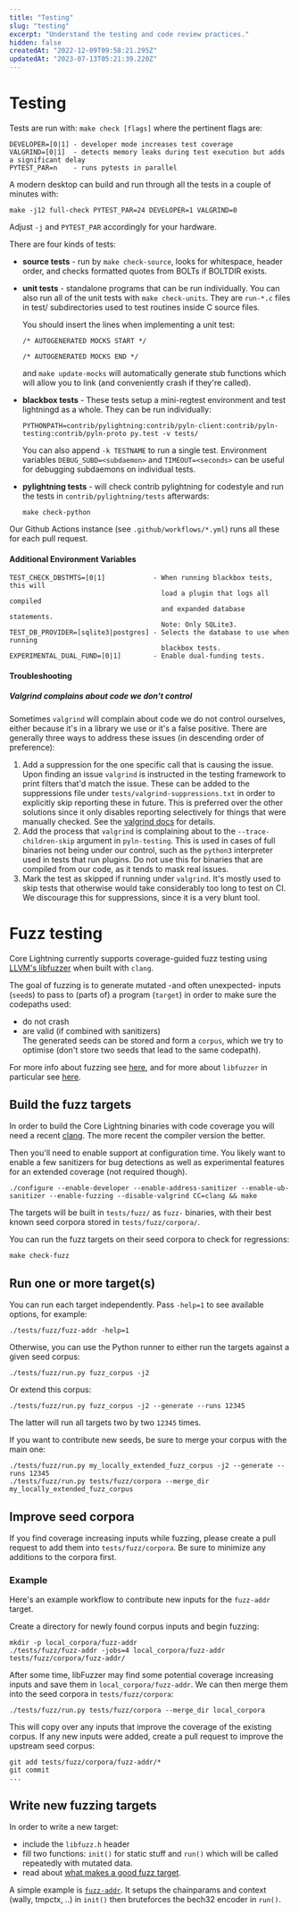 ```yaml
---
title: "Testing"
slug: "testing"
excerpt: "Understand the testing and code review practices."
hidden: false
createdAt: "2022-12-09T09:58:21.295Z"
updatedAt: "2023-07-13T05:21:39.220Z"
---
```

# Testing

Tests are run with: `make check [flags]` where the pertinent flags are:

```shell
DEVELOPER=[0|1] - developer mode increases test coverage
VALGRIND=[0|1]  - detects memory leaks during test execution but adds a significant delay
PYTEST_PAR=n    - runs pytests in parallel
```

A modern desktop can build and run through all the tests in a couple of minutes with:

```shell Shell
make -j12 full-check PYTEST_PAR=24 DEVELOPER=1 VALGRIND=0
```

Adjust `-j` and `PYTEST_PAR` accordingly for your hardware.

There are four kinds of tests:

- **source tests** - run by `make check-source`, looks for whitespace, header order, and checks formatted quotes from BOLTs if BOLTDIR exists.

- **unit tests** - standalone programs that can be run individually. You can also run all of the unit tests with `make check-units`. They are `run-*.c` files in test/ subdirectories used to test routines inside C source files.

  You should insert the lines when implementing a unit test:

  `/* AUTOGENERATED MOCKS START */`

  `/* AUTOGENERATED MOCKS END */`

  and `make update-mocks` will automatically generate stub functions which will allow you to link (and conveniently crash if they're called).

- **blackbox tests** - These tests setup a mini-regtest environment and test lightningd as a whole.  They can be run individually:

  `PYTHONPATH=contrib/pylightning:contrib/pyln-client:contrib/pyln-testing:contrib/pyln-proto py.test -v tests/`

  You can also append `-k TESTNAME` to run a single test.  Environment variables `DEBUG_SUBD=<subdaemon>` and `TIMEOUT=<seconds>` can be useful for debugging subdaemons on individual tests.

- **pylightning tests** - will check contrib pylightning for codestyle and run the tests in `contrib/pylightning/tests` afterwards:

  `make check-python`

Our Github Actions instance (see `.github/workflows/*.yml`) runs all these for each pull request.

#### Additional Environment Variables

```text
TEST_CHECK_DBSTMTS=[0|1]            - When running blackbox tests, this will
                                      load a plugin that logs all compiled
                                      and expanded database statements.
                                      Note: Only SQLite3.
TEST_DB_PROVIDER=[sqlite3|postgres] - Selects the database to use when running
                                      blackbox tests.
EXPERIMENTAL_DUAL_FUND=[0|1]	    - Enable dual-funding tests.
```

#### Troubleshooting

##### Valgrind complains about code we don't control

Sometimes `valgrind` will complain about code we do not control ourselves, either because it's in a library we use or it's a false positive. There are generally three ways to address these issues (in descending order of preference):

1. Add a suppression for the one specific call that is causing the issue. Upon finding an issue `valgrind` is instructed in the testing framework to print filters that'd match the issue. These can be added to the suppressions file under `tests/valgrind-suppressions.txt` in order to explicitly skip reporting these in future. This is preferred over the other solutions since it only disables reporting selectively for things that were manually checked. See the [valgrind docs](https://valgrind.org/docs/manual/manual-core.html#manual-core.suppress) for details.
2. Add the process that `valgrind` is complaining about to the `--trace-children-skip` argument in `pyln-testing`. This is used in cases of full binaries not being under our control, such as the `python3` interpreter used in tests that run plugins. Do not use this for binaries that are compiled from our code, as it tends to mask real issues.
3. Mark the test as skipped if running under `valgrind`. It's mostly used to skip tests that otherwise would take considerably too long to test on CI. We discourage this for suppressions, since it is a very blunt tool.

# Fuzz testing

Core Lightning currently supports coverage-guided fuzz testing using [LLVM's libfuzzer](https://www.llvm.org/docs/LibFuzzer.html) when built with `clang`.

The goal of fuzzing is to generate mutated -and often unexpected- inputs (`seed`s) to pass to (parts of) a program (`target`) in order to make sure the codepaths used:

- do not crash
- are valid (if combined with sanitizers)  
  The generated seeds can be stored and form a `corpus`, which we try to optimise (don't store two seeds that lead to the same codepath).

For more info about fuzzing see [here](https://github.com/google/fuzzing/tree/master/docs), and for more about `libfuzzer` in particular see [here](https://www.llvm.org/docs/LibFuzzer.html).

## Build the fuzz targets

In order to build the Core Lightning binaries with code coverage you will need a recent [clang](http://clang.llvm.org/). The more recent the compiler version the better.

Then you'll need to enable support at configuration time. You likely want to enable a few sanitizers for bug detections as well as experimental features for an extended coverage (not required though).

```shell
./configure --enable-developer --enable-address-sanitizer --enable-ub-sanitizer --enable-fuzzing --disable-valgrind CC=clang && make
```

The targets will be built in `tests/fuzz/` as `fuzz-` binaries, with their best known seed corpora stored in `tests/fuzz/corpora/`.

You can run the fuzz targets on their seed corpora to check for regressions:

```shell
make check-fuzz
```

## Run one or more target(s)

You can run each target independently. Pass `-help=1` to see available options, for example:

```
./tests/fuzz/fuzz-addr -help=1
```

Otherwise, you can use the Python runner to either run the targets against a given seed corpus:

```
./tests/fuzz/run.py fuzz_corpus -j2
```

Or extend this corpus:

```
./tests/fuzz/run.py fuzz_corpus -j2 --generate --runs 12345
```

The latter will run all targets two by two `12345` times.

If you want to contribute new seeds, be sure to merge your corpus with the main one:

```
./tests/fuzz/run.py my_locally_extended_fuzz_corpus -j2 --generate --runs 12345
./tests/fuzz/run.py tests/fuzz/corpora --merge_dir my_locally_extended_fuzz_corpus
```

## Improve seed corpora

If you find coverage increasing inputs while fuzzing, please create a pull request to add them into `tests/fuzz/corpora`. Be sure to minimize any additions to the corpora first.

### Example

Here's an example workflow to contribute new inputs for the `fuzz-addr` target.

Create a directory for newly found corpus inputs and begin fuzzing:

```shell
mkdir -p local_corpora/fuzz-addr
./tests/fuzz/fuzz-addr -jobs=4 local_corpora/fuzz-addr tests/fuzz/corpora/fuzz-addr/
```

After some time, libFuzzer may find some potential coverage increasing inputs and save them in `local_corpora/fuzz-addr`. We can then merge them into the seed corpora in `tests/fuzz/corpora`:

```shell
./tests/fuzz/run.py tests/fuzz/corpora --merge_dir local_corpora
```

This will copy over any inputs that improve the coverage of the existing corpus. If any new inputs were added, create a pull request to improve the upstream seed corpus:

```shell
git add tests/fuzz/corpora/fuzz-addr/*
git commit
...
```

## Write new fuzzing targets

In order to write a new target:

- include the `libfuzz.h` header
- fill two functions: `init()` for static stuff and `run()` which will be called repeatedly with mutated data.
- read about [what makes a good fuzz target](https://github.com/google/fuzzing/blob/master/docs/good-fuzz-target.md).

A simple example is [`fuzz-addr`](https://github.com/ElementsProject/lightning/blob/master/tests/fuzz/fuzz-addr.c). It setups the chainparams and context (wally, tmpctx, ..) in `init()` then bruteforces the bech32 encoder in `run()`.
